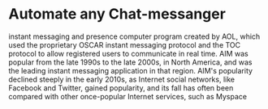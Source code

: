 # Automate any Chat-messanger
  instant messaging and presence computer program created by AOL, which used the proprietary OSCAR instant messaging protocol and the TOC protocol to allow registered users to communicate in real time.  AIM was popular from the late 1990s to the late 2000s, in North America, and was the leading instant messaging application in that region. AIM's popularity declined steeply in the early 2010s, as Internet social networks, like Facebook and Twitter, gained popularity, and its fall has often been compared with other once-popular Internet services, such as Myspace
